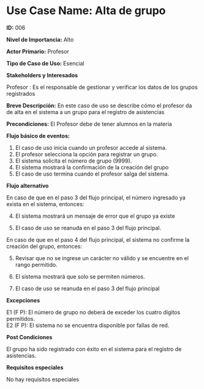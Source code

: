 # **Use Case Name:** Alta de grupo

**ID:** 006

**Nivel de Importancia:** Alto

**Actor Primario:** Profesor 

**Tipo de Caso de Uso:** Esencial

**Stakeholders y Interesados**

Profesor : Es el responsable de gestionar y verificar los datos de los grupos registrados

**Breve Descripción:** En este caso de uso se describe cómo el profesor da de alta en el sistema a un grupo para el registro de asistencias

**Precondiciones:** El Profesor debe de tener alumnos en la materia

**Flujo básico de eventos:**
 
1. 	El caso de uso inicia cuando un profesor accede al sistema.
2. 	El profesor selecciona la opción para registrar un grupo.
3. 	El sistema solicita el número de grupo (9999).
4. 	El sistema mostrará la confirmación de la creación del grupo  
5. 	El caso de uso termina cuando el profesor salga del sistema.
 
**Flujo alternativo**
 
En caso de que en el paso 3 del flujo principal, el número ingresado ya exista en el sistema, entonces:

4.   El sistema mostrará un mensaje de error que el grupo ya existe 

5.   El caso de uso se reanuda en el paso 3 del flujo principal.

En caso de que en el paso 4 del flujo principal, el sistema no confirme la creación del grupo, entonces: 

5. Revisar que no se ingrese un carácter no válido y se encuentre en el rango permitido.

6. El sistema mostrará que solo se permiten números. 

7. El caso de uso se reanuda en el paso 3 del flujo principal 
 
**Excepciones**

E1 (F P): El número de grupo no deberá de exceder los cuatro dígitos permitidos.  
E2 (F P): El sistema no se encuentra disponible por fallas de red.

  
**Post Condiciones** 

El grupo ha sido registrado con éxito en el sistema para el registro de asistencias.

**Requisitos especiales**

No hay requisitos especiales
